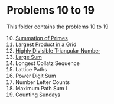 # Problems 10 to 19

This folder contains the problems 10 to 19

10. [Summation of Primes](https://github.com/cr2007/Project-Euler/tree/main/python/p10-p19/Problem%2010%20-%20Summation%20of%20Primes)
11. [Largest Product in a Grid](https://github.com/cr2007/Project-Euler/tree/main/java/p10-p19/Problem%2011%20-%20Largest%20Product%20in%20a%20Grid)
12. [Highly Divisible Triangular Number](https://github.com/cr2007/Project-Euler/tree/main/java/p10-p19/Problem%2012%20-%20Highly%20Divisible%20Triangular%20Number)
13. [Large Sum](https://github.com/cr2007/Project-Euler/tree/main/java/p10-p19/Problem%2013%20-%20Large%20Sum)
14. Longest Collatz Sequence
15. Lattice Paths
16. Power Digit Sum
17. Number Letter Counts
18. Maximum Path Sum I
19. Counting Sundays
